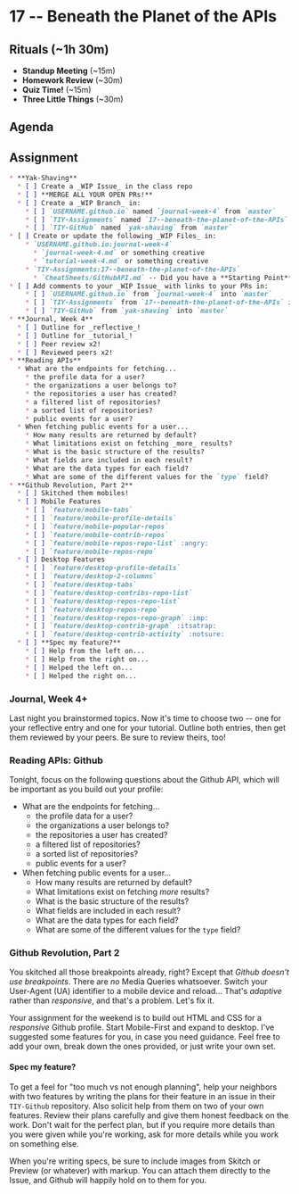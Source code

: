 # 17 -- Beneath the Planet of the APIs

## Rituals (~1h 30m)

* **Standup Meeting** (~15m)
* **Homework Review** (~30m)
* **Quiz Time!** (~15m)
* **Three Little Things** (~30m)

## Agenda

## Assignment

```markdown
* **Yak-Shaving**
  * [ ] Create a _WIP Issue_ in the class repo
  * [ ] **MERGE ALL YOUR OPEN PRs!**
  * [ ] Create a _WIP Branch_ in:
    * [ ] `USERNAME.github.io` named `journal-week-4` from `master`
    * [ ] `TIY-Assignments` named `17--beneath-the-planet-of-the-APIs` from `master`
    * [ ] `TIY-GitHub` named `yak-shaving` from `master`
* [ ] Create or update the following _WIP Files_ in:
    * `USERNAME.github.io:journal-week-4`
      * `journal-week-4.md` or something creative
      * `tutorial-week-4.md` or something creative
    * `TIY-Assignments:17--beneath-the-planet-of-the-APIs`
      * `CheatSheets/GitHubAPI.md` -- Did you have a **Starting Point**?
* [ ] Add comments to your _WIP Issue_ with links to your PRs in:
    * [ ] `USERNAME.github.io` from `journal-week-4` into `master`
    * [ ] `TIY-Assignments` from `17--beneath-the-planet-of-the-APIs` into `master`
    * [ ] `TIY-GitHub` from `yak-shaving` into `master`
* **Journal, Week 4**
  * [ ] Outline for _reflective_!
  * [ ] Outline for _tutorial_!
  * [ ] Peer review x2!
  * [ ] Reviewed peers x2!
* **Reading APIs**
  * What are the endpoints for fetching...
    * the profile data for a user?
    * the organizations a user belongs to?
    * the repositories a user has created?
    * a filtered list of repositories?
    * a sorted list of repositories?
    * public events for a user?
  * When fetching public events for a user...
    * How many results are returned by default?
    * What limitations exist on fetching _more_ results?
    * What is the basic structure of the results?
    * What fields are included in each result?
    * What are the data types for each field?
    * What are some of the different values for the `type` field?
* **Github Revolution, Part 2**
  * [ ] Skitched them mobiles!
  * [ ] Mobile Features
    * [ ] `feature/mobile-tabs`
    * [ ] `feature/mobile-profile-details`
    * [ ] `feature/mobile-popular-repos`
    * [ ] `feature/mobile-contrib-repos`
    * [ ] `feature/mobile-repos-repo-list` :angry:
    * [ ] `feature/mobile-repos-repo`
  * [ ] Desktop Features
    * [ ] `feature/desktop-profile-details`
    * [ ] `feature/desktop-2-columns`
    * [ ] `feature/desktop-tabs`
    * [ ] `feature/desktop-contribs-repo-list`
    * [ ] `feature/desktop-repos-repo-list`
    * [ ] `feature/desktop-repos-repo`
    * [ ] `feature/desktop-repos-repo-graph` :imp:
    * [ ] `feature/desktop-contrib-graph` :itsatrap:
    * [ ] `feature/desktop-contrib-activity` :notsure:
  * [ ] **Spec my feature?**
    * [ ] Help from the left on...
    * [ ] Help from the right on...
    * [ ] Helped the left on...
    * [ ] Helped the right on...
```

### Journal, Week 4+

Last night you brainstormed topics. Now it's time to choose two -- one for your reflective entry and one for your tutorial. Outline both entries, then get them reviewed by your peers. Be sure to review theirs, too!

### Reading APIs: Github

Tonight, focus on the following questions about the Github API, which will be important as you build out your profile:

* What are the endpoints for fetching...
  * the profile data for a user?
  * the organizations a user belongs to?
  * the repositories a user has created?
  * a filtered list of repositories?
  * a sorted list of repositories?
  * public events for a user?
* When fetching public events for a user...
  * How many results are returned by default?
  * What limitations exist on fetching _more_ results?
  * What is the basic structure of the results?
  * What fields are included in each result?
  * What are the data types for each field?
  * What are some of the different values for the `type` field?


### Github Revolution, Part 2

You skitched all those breakpoints already, right? Except that _Github doesn't use breakpoints_. There are _no_ Media Queries whatsoever. Switch your User-Agent (UA) identifier to a mobile device and reload... That's _adaptive_ rather than _responsive_, and that's a problem. Let's fix it.

Your assignment for the weekend is to build out HTML and CSS for a _responsive_ Github profile. Start Mobile-First and expand to desktop. I've suggested some features for you, in case you need guidance. Feel free to add your own, break down the ones provided, or just write your own set.

#### Spec my feature?

To get a feel for "too much vs not enough planning", help your neighbors with two features by writing the plans for their feature in an issue in their `TIY-Github` repository. Also solicit help from them on two of your own features. Review their plans carefully and give them honest feedback on the work. Don't wait for the perfect plan, but if you require more details than you were given while you're working, ask for more details while you work on something else.

When you're writing specs, be sure to include images from Skitch or Preview (or whatever) with markup. You can attach them directly to the Issue, and Github will happily hold on to them for you.
